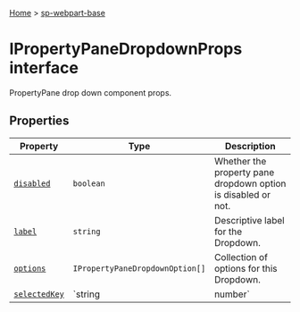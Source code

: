 <!-- docId=sp-webpart-base.ipropertypanedropdownprops -->

[Home](./index.md) &gt; [sp-webpart-base](./sp-webpart-base.md)

# IPropertyPaneDropdownProps interface

PropertyPane drop down component props.

## Properties

|  Property | Type | Description |
|  --- | --- | --- |
|  [`disabled`](./sp-webpart-base.ipropertypanedropdownprops.disabled.md) | `boolean` | Whether the property pane dropdown option is disabled or not. |
|  [`label`](./sp-webpart-base.ipropertypanedropdownprops.label.md) | `string` | Descriptive label for the Dropdown. |
|  [`options`](./sp-webpart-base.ipropertypanedropdownprops.options.md) | `IPropertyPaneDropdownOption[]` | Collection of options for this Dropdown. |
|  [`selectedKey`](./sp-webpart-base.ipropertypanedropdownprops.selectedkey.md) | `string | number` | The key of the initially selected option. |

